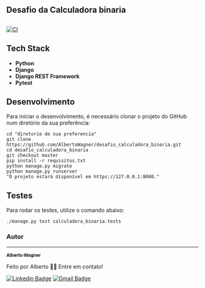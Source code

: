 ##  Desafio da Calculadora binaria

## 


[![CI](https://github.com/AlbertoWagner/desafio-backend/workflows/CI/badge.svg?event=push)](https://github.com/AlbertoWagner/desafio_calculadora_binaria.git)


## Tech Stack


* **Python**
* **Django**
* **Django REST Framework**
* **Pytest**

## Desenvolvimento

Para iniciar o desenvolvimento, é necessário clonar o projeto do GitHub num diretório da sua preferência:

```shell
cd "diretorio de sua preferencia"
git clone https://github.com/AlbertoWagner/desafio_calculadora_binaria.git
cd desafio_calculadora_binaria
git checkout master
pip install -r requisitos.txt
python manage.py migrate
python manage.py runserver
"O projeto estará disponível em https://127.0.0.1:8000."
```

## Testes

Para rodar os testes, utilize o comando abaixo:
```shell
./manage.py test calculadora_binaria.tests
```

### Autor
---

<a href="#">
 <sub><b>Alberto Wagner</b></sub></a> <a href="#" ></a>


Feito por Alberto 👋🏽 Entre em contato!

[![Linkedin Badge](https://img.shields.io/badge/-Alberto-blue?style=flat-square&logo=Linkedin&logoColor=white&link=https://www.linkedin.com/in/alberto-wagner-5571a3106/)](https://www.linkedin.com/in/alberto-wagner-5571a3106/) 
[![Gmail Badge](https://img.shields.io/badge/-albertow475@gmail.com-c14438?style=flat-square&logo=Gmail&logoColor=white&link=mailto:albertow475@gmail.com)](mailto:albertow475@gmail.com
)
